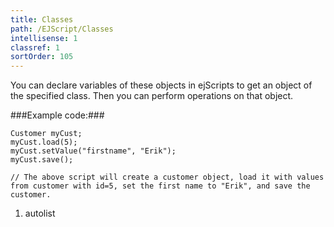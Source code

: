```yaml
---
title: Classes
path: /EJScript/Classes
intellisense: 1
classref: 1
sortOrder: 105
---
```


You can declare variables of these objects in ejScripts to get an object of the specified class. Then you can perform operations on that object.



###Example code:###


    Customer myCust;
    myCust.load(5);
    myCust.setValue("firstname", "Erik");
    myCust.save();
    
    // The above script will create a customer object, load it with values from customer with id=5, set the first name to "Erik", and save the customer.




1. autolist


